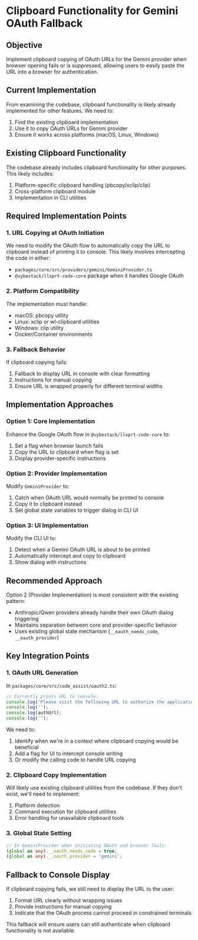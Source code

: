 # Clipboard Functionality for Gemini OAuth Fallback

## Objective

Implement clipboard copying of OAuth URLs for the Gemini provider when browser opening fails or is suppressed, allowing users to easily paste the URL into a browser for authentication.

## Current Implementation

From examining the codebase, clipboard functionality is likely already implemented for other features. We need to:

1. Find the existing clipboard implementation
2. Use it to copy OAuth URLs for Gemini provider
3. Ensure it works across platforms (macOS, Linux, Windows)

## Existing Clipboard Functionality

The codebase already includes clipboard functionality for other purposes. This likely includes:

1. Platform-specific clipboard handling (pbcopy/xclip/clip)
2. Cross-platform clipboard module
3. Implementation in CLI utilities

## Required Implementation Points

### 1. URL Copying at OAuth Initiation

We need to modify the OAuth flow to automatically copy the URL to clipboard instead of printing it to console. This likely involves intercepting the code in either:

- `packages/core/src/providers/gemini/GeminiProvider.ts`
- `@vybestack/llxprt-code-core` package when it handles Google OAuth

### 2. Platform Compatibility

The implementation must handle:

- macOS: pbcopy utility
- Linux: xclip or wl-clipboard utilities
- Windows: clip utility
- Docker/Container environments

### 3. Fallback Behavior

If clipboard copying fails:

1. Fallback to display URL in console with clear formatting
2. Instructions for manual copying
3. Ensure URL is wrapped properly for different terminal widths

## Implementation Approaches

### Option 1: Core Implementation
Enhance the Google OAuth flow in `@vybestack/llxprt-code-core` to:
1. Set a flag when browser launch fails
2. Copy the URL to clipboard when flag is set
3. Display provider-specific instructions

### Option 2: Provider Implementation
Modify `GeminiProvider` to:
1. Catch when OAuth URL would normally be printed to console
2. Copy it to clipboard instead
3. Set global state variables to trigger dialog in CLI UI

### Option 3: UI Implementation
Modify the CLI UI to:
1. Detect when a Gemini OAuth URL is about to be printed
2. Automatically intercept and copy to clipboard
3. Show dialog with instructions

## Recommended Approach

Option 2 (Provider Implementation) is most consistent with the existing pattern:
- Anthropic/Qwen providers already handle their own OAuth dialog triggering
- Maintains separation between core and provider-specific behavior
- Uses existing global state mechanism (`__oauth_needs_code`, `__oauth_provider`)

## Key Integration Points

### 1. OAuth URL Generation
In `packages/core/src/code_assist/oauth2.ts`:
```typescript
// Currently prints URL to console:
console.log('Please visit the following URL to authorize the application:');
console.log('');
console.log(authUrl);
console.log('');
```

We need to:
1. Identify when we're in a context where clipboard copying would be beneficial
2. Add a flag for UI to intercept console writing
3. Or modify the calling code to handle URL copying

### 2. Clipboard Copy Implementation

Will likely use existing clipboard utilities from the codebase. If they don't exist, we'll need to implement:
1. Platform detection
2. Command execution for clipboard utilities
3. Error handling for unavailable clipboard tools

### 3. Global State Setting
```typescript
// In GeminiProvider when initiating OAuth and browser fails:
(global as any).__oauth_needs_code = true;
(global as any).__oauth_provider = 'gemini';
```

## Fallback to Console Display

If clipboard copying fails, we still need to display the URL to the user:
1. Format URL clearly without wrapping issues
2. Provide instructions for manual copying
3. Indicate that the OAuth process cannot proceed in constrained terminals

This fallback will ensure users can still authenticate when clipboard functionality is not available.